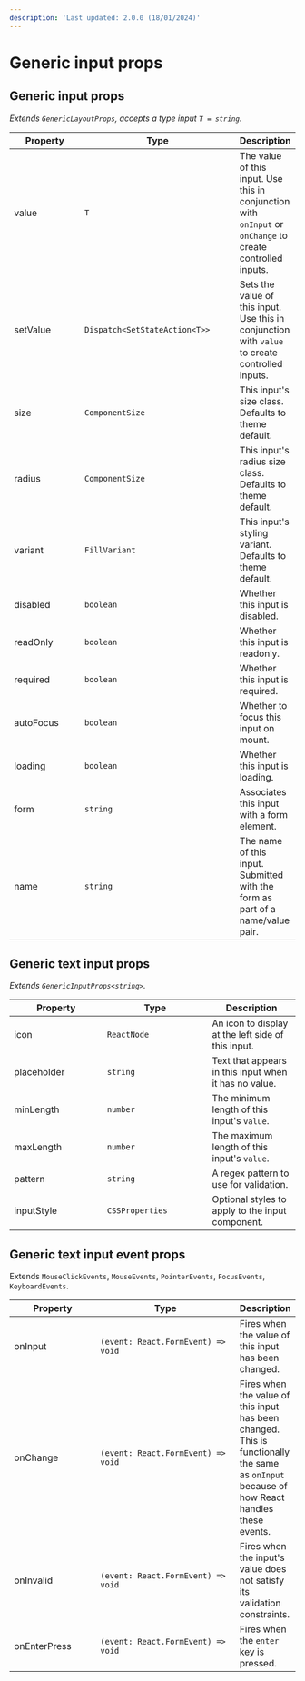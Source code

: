 ```yaml
---
description: 'Last updated: 2.0.0 (18/01/2024)'
---
```


# Generic input props

## Generic input props

_Extends `GenericLayoutProps`, accepts a type input `T = string`._

<table data-full-width="true"><thead><tr><th width="145">Property</th><th width="302">Type</th><th>Description</th></tr></thead><tbody><tr><td>value</td><td><code>T</code></td><td>The value of this input. Use this in conjunction with <code>onInput</code> or <code>onChange</code> to create controlled inputs.</td></tr><tr><td>setValue</td><td><code>Dispatch&#x3C;SetStateAction&#x3C;T>></code></td><td>Sets the value of this input. Use this in conjunction with <code>value</code> to create controlled inputs.</td></tr><tr><td>size</td><td><code>ComponentSize</code></td><td>This input's size class. Defaults to theme default.</td></tr><tr><td>radius</td><td><code>ComponentSize</code></td><td>This input's radius size class. Defaults to theme default.</td></tr><tr><td>variant</td><td><code>FillVariant</code></td><td>This input's styling variant. Defaults to theme default.</td></tr><tr><td>disabled</td><td><code>boolean</code></td><td>Whether this input is disabled.</td></tr><tr><td>readOnly</td><td><code>boolean</code></td><td>Whether this input is readonly.</td></tr><tr><td>required</td><td><code>boolean</code></td><td>Whether this input is required.</td></tr><tr><td>autoFocus</td><td><code>boolean</code></td><td>Whether to focus this input on mount.</td></tr><tr><td>loading</td><td><code>boolean</code></td><td>Whether this input is loading.</td></tr><tr><td>form</td><td><code>string</code></td><td>Associates this input with a form element.</td></tr><tr><td>name</td><td><code>string</code></td><td>The name of this input. Submitted with the form as part of a name/value pair.</td></tr></tbody></table>

## Generic text input props

_Extends `GenericInputProps<string>`._

<table><thead><tr><th width="148">Property</th><th width="169">Type</th><th>Description</th></tr></thead><tbody><tr><td>icon</td><td><code>ReactNode</code></td><td>An icon to display at the left side of this input.</td></tr><tr><td>placeholder</td><td><code>string</code></td><td>Text that appears in this input when it has no value.</td></tr><tr><td>minLength</td><td><code>number</code></td><td>The minimum length of this input's <code>value</code>.</td></tr><tr><td>maxLength</td><td><code>number</code></td><td>The maximum length of this input's <code>value</code>.</td></tr><tr><td>pattern</td><td><code>string</code></td><td>A regex pattern to use for validation.</td></tr><tr><td>inputStyle</td><td><code>CSSProperties</code></td><td>Optional styles to apply to the input component.</td></tr></tbody></table>

## Generic text input event props

Extends `MouseClickEvents`, `MouseEvents`, `PointerEvents`, `FocusEvents`, `KeyboardEvents`.

<table><thead><tr><th width="153">Property</th><th width="277">Type</th><th>Description</th></tr></thead><tbody><tr><td>onInput</td><td><code>(event: React.FormEvent) => void</code></td><td>Fires when the value of this input has been changed.</td></tr><tr><td>onChange</td><td><code>(event: React.FormEvent) => void</code></td><td>Fires when the value of this input has been changed. This is functionally the same as <code>onInput</code> because of how React handles these events.</td></tr><tr><td>onInvalid</td><td><code>(event: React.FormEvent) => void</code></td><td>Fires when the input's value does not satisfy its validation constraints.</td></tr><tr><td>onEnterPress</td><td><code>(event: React.FormEvent) => void</code></td><td>Fires when the <code>enter</code> key is pressed.</td></tr></tbody></table>
